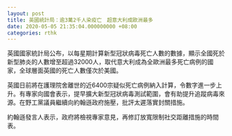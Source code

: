 ```yaml
---
layout: post
title: 英國統計局：逾3萬2千人染疫亡　超意大利成歐洲最多
date: 2020-05-05 21:35:04.000000000 +08:00
categories: rthk
---
```


英國國家統計局公布，以每星期計算新型冠狀病毒死亡人數的數據，顯示全國死於新型肺炎的人數增至超過32000人，取代意大利成為全歐洲最多死亡病例的國家，全球層面英國的死亡人數僅次於美國。

英國日前將在護理院舍離世的近6400宗疑似死亡病例納入計算，令數字進一步上升。有專家向國會表示，提早擴大新型冠狀病毒測試範圍，會有助提升追蹤病毒來源。在野工黨議員繼續向約翰遜政府施壓，批評太遲落實封關措施。

約翰遜發言人表示，政府將檢視專家意見，再修訂放寬限制社交距離措施的時間表。
